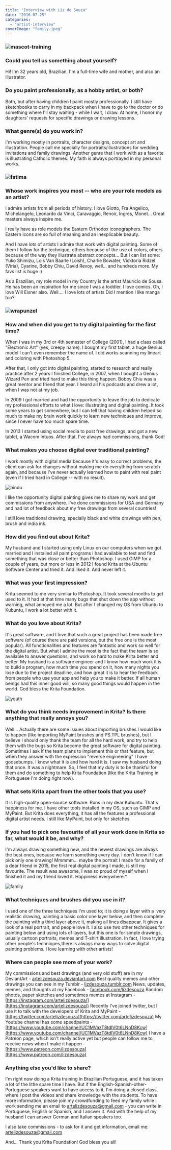 ```yaml
---
title: "Interview with Liz de Souza"
date: "2016-07-25"
categories: 
  - "artist-interview"
coverImage: "family.jpeg"
---
```


### ![mascot-training](images/mascot-training.jpeg)

### Could you tell us something about yourself?

Hi! I'm 32 years old, Brazilian, I'm a full-time wife and mother, and also an illustrator.

### Do you paint professionally, as a hobby artist, or both?

Both, but after having children I paint mostly professionally. I still have sketchbooks to carry in my backpack when I have to go to the doctor or do something where I'll stay waiting - while I wait, I draw. At home, I honor my daughters' requests for specific drawings or drawing lessons.

### What genre(s) do you work in?

I'm working mostly in portraits, character designs, concept art and illustration. People call me specially for portraits/illustrations for wedding invitations and family drawings. Another genre that I work with as a favorite is illustrating Catholic themes. My faith is always portrayed in my personal works.

### ![fatima](images/fatima.jpeg)

### Whose work inspires you most -- who are your role models as an artist?

I admire artists from all periods of history. I love Giotto, Fra Angelico, Michelangelo, Leonardo da Vinci, Caravaggio, Renoir, Ingres, Monet... Great masters always inspire me.

I really have as role models the Eastern Orthodox iconographers. The Eastern icons are so full of meaning and an inexplicable beauty.

And I have lots of artists I admire that work with digital painting. Some of them I follow for the technique, others because of the use of colors, others because of the way they illustrate abstract concepts... But I can list some: Yuko Shimizu, Lois Van Baarle (Loish), Charlie Bowater, Vicktoria Ridzel (Viria), Cyarine, Bobby Chiu, David Revoy, well... and hundreds more. My favs list is huge :)

As a Brazilian, my role model in my Country is the artist Maurício de Sousa. He has been an inspiration for me since I was a toddler. I love comics. Oh, I love Will Eisner also. Well.... I love lots of artists Did I mention I like manga too?

### ![wrapunzel](images/wrapunzel.jpeg)

### How and when did you get to try digital painting for the first time?

When I was in my 3rd or 4th semester of College (2001), I had a class called "Electronic Art" (yes, creepy name). I bought my first tablet, a huge Genius model I can't even remember the name of. I did works scanning my lineart and coloring with Photoshop 5.

After that, I only got into digital painting, started to research and really practice after 2 years I finished College, in 2007, when I bought a Genius Wizard Pen and tried hard to make this thing happen. Bobby Chiu was a great mentor and friend that year. I heard all his podcasts and drew a lot, when I was not at my job.

In 2009 I got married and had the opportunity to leave the job to dedicate my professional efforts to what I love: illustrating and digital painting. It took some years to get somewhere, but I can tell that having children helped so much to make my brain work quickly to learn new techniques and improve, since I never have too much spare time.

In 2013 I started using social media to post free drawings, and got a new tablet, a Wacom Intuos. After that, I've always had commissions, thank God!

### What makes you choose digital over traditional painting?

I work mostly with digital media because it's easy to correct problems, the client can ask for changes without making me do everything from scratch again, and because I've never actually learned how to paint with real paint (even if I tried hard in College -- with no result).

![hindu](images/hindu.jpeg)

I like the opportunity digital painting gives me to share my work and get commissions from anywhere. I've done commissions for USA and Germany and had lot of feedback about my free drawings from several countries!

I still love traditional drawing, specially black and white drawings with pen, brush and india ink.

### How did you find out about Krita?

My husband and I started using only Linux on our computers when we got married and I installed all paint programs I had available to test and find something that was close or better than Photoshop. I used GIMP for a couple of years, but more or less in 2012 I found Krita at the Ubuntu Software Center and tried it. And liked it. And never left it.

### What was your first impression?

Krita seemed to me very similar to Photoshop. It took several months to get used to it. It had at that time many bugs that shut down the app without warning, what annoyed me a lot. But after I changed my OS from Ubuntu to Kubuntu, I work a lot better with it.

### What do you love about Krita?

It's great software, and I love that such a great project has been made free software (of course there are paid versions, but the free one is the most popular). All functionalities and features are fantastic and work so well for  the digital artist. But what I admire the most is the fact that the team is so available to answer questions, and work so hard to make Krita better and better. My husband is a software engineer and I know how much work it is to build a program, how much time you spend on it, how many nights you lose due to the project deadline, and how great it is to hear the feedback from people who use your app and help you to make it better. If all human beings had this inner good will, so many good things would happen in the world. God bless the Krita Foundation.

![youth](images/youth.jpeg)

### What do you think needs improvement in Krita? Is there anything that really annoys you?

Well... Actually there are some issues about importing brushes I would like to happen (like importing MyPaint brushes and PS.TPL brushes), but I believe I should only thank the team for all the hard work, and try to help them with the bugs so Krita become the great software for digital painting. Sometimes I ask if the team plans to implement this or that feature, but when they answer with the expression "reverse engineering" I have goosebumps. I know what it is and how hard it is. I saw my husband doing that once. It was a nightmare. So, I feel that my duty is to be thankful for them and do something to help Krita Foundation (like the Krita Training in Portuguese I'm doing right now).

### What sets Krita apart from the other tools that you use?

It is high-quality open-source software. Runs in my dear Kubuntu. That's happiness for me. I have other tools installed in my OS, such as GIMP and MyPaint. But Krita does everything, it has all the features a professional digital artist needs. I still like MyPaint, but only for sketches.

### If you had to pick one favourite of all your work done in Krita so far, what would it be, and why?

I'm always drawing something new, and the newest drawings are always the best ones, because we learn something every day. I don't know if I can pick only one drawing! Mmmmm... maybe the portrait I made for a family of a dear friend in 2015, the first real digital painting I made, is still my favourite. The result was awesome, I was so proud of myself when I finished it and my friend loved it. Happiness everywhere.\*

![family](images/family.jpeg)

### What techniques and brushes did you use in it?

I used one of the three techniques I'm used to; it is doing a layer with a  very realistic drawing, painting a basic color one layer below, and then complete the painting with a third layer above it, making all lines disappear. It gives a look of a real portrait, and people love it. I also use two other techniques for painting below and using lots of layers, but this one is for simple drawings, usually cartoon portraits, memes and T-shirt illustration. In fact, I love trying other people's techniques,there is always many ways to solve digital painting problems. I love learning with other artists!

### Where can people see more of your work?

My commissions and best drawings (and very old stuff) are in my DeviantArt - [artelizdesouza.deviantart.com](http://artelizdesouza.deviantart.com) Best quality memes and other drawings you can see in my Tumblr - [lizdesouza.tumblr.com](http://lizdesouza.tumblr.com) News, updates, memes, and thoughts at my Facebook - [facebook.com/lizdesouza](http://facebook.com/lizdesouza) Random photos, paper sketches and sometimes memes at Instagram - [https://instagram.com/artelizdesouza/](https://instagram.com/artelizdesouza/) Recently I've joined twitter, but I use it to talk with the developers of Krita and MyPaint - [https://twitter.com/artelizdesouza](https://twitter.com/artelizdesouza) My Youtube channel has some speedpaints - [https://www.youtube.com/channel/UC1MVazT8tdIV0t6LNnD8Kcw](https://www.youtube.com/channel/UC1MVazT8tdIV0t6LNnD8Kcw) I have a Patreon page, which isn't really active yet but people can follow me to receive news when I make it happen - [https://www.patreon.com/lizdesouza](https://www.patreon.com/lizdesouza)

### Anything else you'd like to share?

I'm right now doing a Krita training in Brazilian Portuguese, and it has taken a lot of the little spare time I have. But if the English-Spanish-other-Portuguese speakers want to have access to it, I'm doing a closed class, where I post the videos and share knowledge with the students. To have more information, please join my crowdfunding to feed my family while I work sending me an email to [artelizdesouza@gmail.com](mailto:artelizdesouza@gmail.com) - you can write in Portuguese, English or Spanish, and I answer it. And with the help of my husband I can answer German and Italian speakers too.

I also take commissions - to ask for it and get information, email me: [artelizdesouza@gmail.com](mailto:artelizdesouza@gmail.com)

And... Thank you Krita Foundation! God bless you all!
